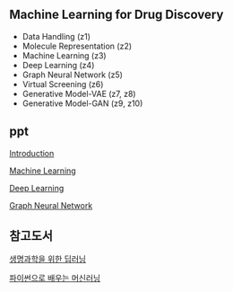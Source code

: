 ## Machine Learning for Drug Discovery
- Data Handling (z1)
- Molecule Representation (z2)
- Machine Learning (z3)
- Deep Learning (z4)
- Graph Neural Network (z5)
- Virtual Screening (z6)
- Generative Model-VAE (z7, z8)
- Generative Model-GAN (z9, z10) 

## ppt
[Introduction](https://github.com/StillWork/AIDD-LAIDD/blob/main/AIDD-LAIDD-Intro.pdf)

[Machine Learning](https://github.com/StillWork/AIDD-LAIDD/blob/main/AIDD-LAIDD-ML.pdf)

[Deep Learning](https://github.com/StillWork/AIDD-LAIDD/blob/main/AIDD-LAIDD-DL.pdf)  

[Graph Neural Network](https://github.com/StillWork/AIDD-LAIDD/blob/main/AIDD-LAIDD-Graph.pdf)

## 참고도서

[생명과학을 위한 딥러닝](https://search.shopping.naver.com/book/catalog/32490363422?cat_id=50010921&frm=PBOKPRO&query=%EC%83%9D%EB%AA%85%EA%B3%BC%ED%95%99%EC%9D%84+%EC%9C%84%ED%95%9C+%EB%94%A5%EB%9F%AC%EB%8B%9D&NaPm=ct%3Dlavn3lmo%7Cci%3D727200f24b8334e074d400e1d8d1fb096a4626a2%7Ctr%3Dboknx%7Csn%3D95694%7Chk%3D071db8fee4073f7fce4a45077448844e82d48b66)

[파이썬으로 배우는 머신러닝](https://search.shopping.naver.com/book/catalog/33234959621?cat_id=50010920&frm=PBOKPRO&query=%ED%8C%8C%EC%9D%B4%EC%8D%AC%EC%9C%BC%EB%A1%9C+%EB%B0%B0%EC%9A%B0%EB%8A%94+%EB%A8%B8%EC%8B%A0%EB%9F%AC%EB%8B%9D&NaPm=ct%3Dlavn1lvc%7Cci%3D7317eeb1a33234a33b17f2f0f6a701a598b7f1c7%7Ctr%3Dboknx%7Csn%3D95694%7Chk%3D19b47d4fa39a13caf6deb4604a03a47dcb9ae325)




